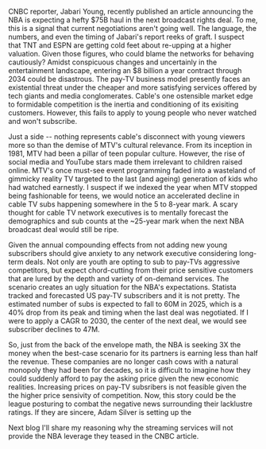 


CNBC reporter, Jabari Young, recently published an article announcing the NBA is expecting a hefty $75B haul in the next broadcast rights deal.
To me, this is a signal that current negotiations aren't going well. The language, the numbers, and even the timing of Jabari's report reeks of graft.
I suspect that TNT and ESPN are getting cold feet about re-upping at a higher valuation. Given those figures, 
who could blame the networks for behaving cautiously? Amidst conspicuous changes and uncertainly in the entertainment landscape, entering an $8 billion
a year contract through 2034 could be disastrous.  The pay-TV business model presently faces an existential threat under the cheaper and more satisfying 
services offered by tech giants and media conglomerates. Cable's one ostensible market edge to formidable competition is the inertia and conditioning of its exisiting customers. However, this
fails to apply to young people who never watched and won't subscribe. 

Just a side -- nothing represents cable's disconnect with young viewers more so than the demise of MTV's cultural relevance. From its inception in 1981,
MTV had been a pillar of teen popular culture. However, the rise of social media and YouTube stars made them irrelevant to children raised online. MTV's
once must-see event programming faded into a wasteland of gimmicky reality TV targeted to the last (and ageing) generation of kids who had watched earnestly.
I suspect if we indexed the year when MTV stopped being fashionable for teens, we would notice an accelerated decline in cable TV subs happening somewhere in
the 5 to 8-year mark. A scary thought for cable TV network executives is to mentally forecast the demographics and sub counts at the ~25-year mark when the next
NBA broadcast deal would still be ripe.

Given the annual compounding effects from not adding new young subscribers should give anxiety to any network executive considering long-term deals. Not only
are youth are opting to sub to pay-TVs aggressive competitors, but expect chord-cutting from their price sensitive customers that are lured by the depth and variety of on-demand services.
The scenario creates an ugly situation for the NBA's expectations. Statista tracked and forecasted US pay-TV subscribers and it is not pretty. The estimated number of subs is
expected to fall to 60M in 2025, which is a 40% drop from its peak and timing when the last deal was negotiated. If I were to apply a CAGR to 2030, the center
of the next deal, we would see subscriber declines to 47M. 

So, just from the back of the envelope math, the NBA is seeking 3X the money when the best-case scenario for its partners is earning less than half the revenue.
These companies are no longer cash cows with a natural monopoly they had been for decades, so it is difficult to imagine how they could suddenly afford to pay the asking price given the
new economic realities. Increasing prices on pay-TV subsribers is not feasible given the the higher price sensivity of competition. Now, this story could be the league posturing to combat the negative news surrounding their lacklustre ratings. If they are sincere, Adam Silver is setting up
the 

Next blog I'll share my reasoning why the streaming services will not provide the NBA leverage they teased in the CNBC article.
